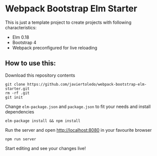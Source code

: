 # Webpack Bootstrap Elm Starter

This is just a template project to create projects with following characteristics:

* Elm 0.18
* Bootstrap 4
* Webpack preconfigured for live reloading

## How to use this:

Download this repository contents

    git clone https://github.com/javiertoledo/webpack-bootstrap-elm-starter.git
    rm -rf .git
    git init

Change `elm-package.json` and `package.json` to fit your needs and install dependencies

    elm-package install && npm install

Run the server and open [http://localhost:8080](http://localhost:8080) in your favourite browser

    npm run server

Start editing and see your changes live!
